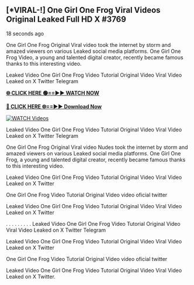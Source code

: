 ## [*VIRAL-!] One Girl One Frog Viral Videos Original Leaked Full HD X #3769

18 seconds ago

One Girl One Frog Original Viral video took the internet by storm and amazed viewers on various Leaked social media platforms. One Girl One Frog Video, a young and talented digital creator, recently became famous thanks to this interesting video.

Leaked Video One Girl One Frog Video Tutorial Original Video Viral Video Leaked on X Twitter Telegram

**[🌐 CLICK HERE 🟢==►► WATCH NOW](https://viralvideo2k25.blogspot.com/2025/02/xxx-videos-viral-git-hub.html)**

**[🔴 CLICK HERE 🌐==►► Download Now](https://viralvideo2k25.blogspot.com/2025/02/xxx-videos-viral-git-hub.html)**

[![WATCH Videos](https://i.imgur.com/dJHk4Zq.gif)](https://viralvideo2k25.blogspot.com/2025/02/xxx-videos-viral-git-hub.html)

Leaked Video One Girl One Frog Video Tutorial Original Video Viral Video Leaked on X Twitter Telegram

One Girl One Frog Original Viral video Nudes took the internet by storm and amazed viewers on various Leaked social media platforms. One Girl One Frog, a young and talented digital creator, recently became famous thanks to this interesting video.

Leaked Video One Girl One Frog Video Tutorial Original Video Viral Video Leaked on X Twitter

One Girl One Frog Video Tutorial Original Video video oficial twitter

Leaked Video One Girl One Frog Video Tutorial Original Video Viral Video Leaked on X Twitter

. . . . . . . . . Leaked Video One Girl One Frog Video Tutorial Original Video Viral Video Leaked on X Twitter Telegram

Leaked Video One Girl One Frog Video Tutorial Original Video Viral Video Leaked on X Twitter

One Girl One Frog Video Tutorial Original Video video oficial twitter

Leaked Video One Girl One Frog Video Tutorial Original Video Viral Video Leaked on X Twitter.
